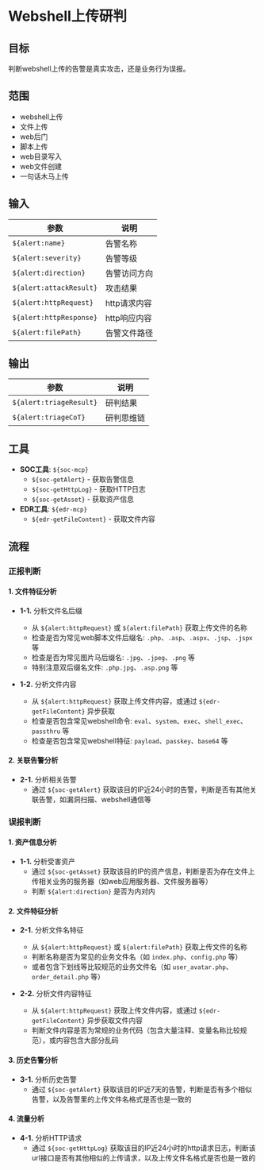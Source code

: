 # Webshell上传研判

## 目标
判断webshell上传的告警是真实攻击，还是业务行为误报。

## 范围
- webshell上传
- 文件上传
- web后门
- 脚本上传
- web目录写入
- web文件创建
- 一句话木马上传

## 输入
| 参数 | 说明 |
|------|------|
| `${alert:name}` | 告警名称 |
| `${alert:severity}` | 告警等级 |
| `${alert:direction}` | 告警访问方向 |
| `${alert:attackResult}` | 攻击结果 |
| `${alert:httpRequest}` | http请求内容 |
| `${alert:httpResponse}` | http响应内容 |
| `${alert:filePath}` | 告警文件路径 |

## 输出
| 参数 | 说明 |
|------|------|
| `${alert:triageResult}` | 研判结果 |
| `${alert:triageCoT}` | 研判思维链 |

## 工具
- **SOC工具**: `${soc-mcp}`
  - `${soc-getAlert}` - 获取告警信息
  - `${soc-getHttpLog}` - 获取HTTP日志
  - `${soc-getAsset}` - 获取资产信息
- **EDR工具**: `${edr-mcp}`
  - `${edr-getFileContent}` - 获取文件内容

## 流程

### 正报判断

#### 1. 文件特征分析
- **1-1.** 分析文件名后缀
  - 从 `${alert:httpRequest}` 或 `${alert:filePath}` 获取上传文件的名称
  - 检查是否为常见web脚本文件后缀名: `.php`、`.asp`、`.aspx`、`.jsp`、`.jspx` 等
  - 检查是否为常见图片马后缀名: `.jpg`、`.jpeg`、`.png` 等
  - 特别注意双后缀名文件: `.php.jpg`、`.asp.png` 等

- **1-2.** 分析文件内容
  - 从 `${alert:httpRequest}` 获取上传文件内容，或通过 `${edr-getFileContent}` 异步获取
  - 检查是否包含常见webshell命令: `eval`、`system`、`exec`、`shell_exec`、`passthru` 等
  - 检查是否包含常见webshell特征: `payload`、`passkey`、`base64` 等

#### 2. 关联告警分析
- **2-1.** 分析相关告警
  - 通过 `${soc-getAlert}` 获取该目的IP近24小时的告警，判断是否有其他关联告警，如漏洞扫描、webshell通信等

### 误报判断

#### 1. 资产信息分析
- **1-1.** 分析受害资产
  - 通过 `${soc-getAsset}` 获取该目的IP的资产信息，判断是否为存在文件上传相关业务的服务器（如web应用服务器、文件服务器等）
  - 判断 `${alert:direction}` 是否为内对内

#### 2. 文件特征分析
- **2-1.** 分析文件名特征
  - 从 `${alert:httpRequest}` 或 `${alert:filePath}` 获取上传文件的名称
  - 判断名称是否为常见的业务文件名（如 `index.php`、`config.php` 等）
  - 或者包含下划线等比较规范的业务文件名（如 `user_avatar.php`、`order_detail.php` 等）

- **2-2.** 分析文件内容特征
  - 从 `${alert:httpRequest}` 获取上传文件内容，或通过 `${edr-getFileContent}` 异步获取文件内容
  - 判断文件内容是否为常规的业务代码（包含大量注释、变量名称比较规范），或内容包含大部分乱码

#### 3. 历史告警分析
- **3-1.** 分析历史告警
  - 通过 `${soc-getAlert}` 获取该目的IP近7天的告警，判断是否有多个相似告警，以及告警里的上传文件名格式是否也是一致的

#### 4. 流量分析
- **4-1.** 分析HTTP请求
  - 通过 `${soc-getHttpLog}` 获取该目的IP近24小时的http请求日志，判断该url接口是否有其他相似的上传请求，以及上传文件名格式是否也是一致的